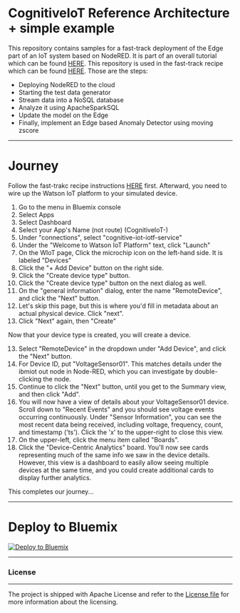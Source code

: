 # CognitiveIoT Reference Architecture + simple example
This repository contains samples for a fast-track deployment of the Edge part of an IoT system based on NodeRED. It is part of an overall tutorial which can be found [HERE](https://ibm.biz/CognitiveIoT). This repository is used in the fast-track recipe which can be found [HERE](https://developer.ibm.com/recipes/tutorials/realtime-anomaly-detection-on-the-iot-edge-using-nodered-and-moving-zscore/). Those are the steps:

* Deploying NodeRED to the cloud
* Starting the test data generator
* Stream data into a NoSQL database
* Analyze it using ApacheSparkSQL
* Update the model on the Edge
* Finally, implement an Edge based Anomaly Detector using moving zscore

---

# Journey

Follow the fast-trakc recipe instructions [HERE](https://developer.ibm.com/recipes/tutorials/realtime-anomaly-detection-on-the-iot-edge-using-nodered-and-moving-zscore/) first. Afterward, you need to wire up the Watson IoT platform to your simulated device.

1) Go to the menu in Bluemix console
2) Select Apps
3) Select Dashboard
4) Select your App's Name (not route) (CognitiveIoT-<timestamp>)
5) Under "connections", select "cognitive-iot-iotf-service"
6) Under the "Welcome to Watson IoT Platform" text, click "Launch"
7) On the WIoT page, Click the microchip icon on the left-hand side. It is labeled "Devices"
8) Click the "+ Add Device" button on the right side.
9) Click the "Create device type" button.
9) Click the "Create device type" button on the next dialog as well.
10) On the "general information" dialog, enter the name "RemoteDevice", and click the "Next" button.
11) Let's skip this page, but this is where you'd fill in metadata about an actual physical device. Click "next".
12) Click "Next" again, then "Create"

Now that your device type is created, you will create a device.

13) Select "RemoteDevice" in the dropdown under "Add Device", and click the "Next" button.
14) For Device ID, put "VoltageSensor01". This matches details under the ibmiot out node in Node-RED, which you can investigate by double-clicking the node.
15) Continue to click the "Next" button, until you get to the Summary view, and then click "Add".
16) You will now have a view of details about your VoltageSensor01 device. Scroll down to "Recent Events" and you should see voltage events occurring continuously. Under "Sensor Information", you can see the most recent data being received, including voltage, frequency, count, and timestamp ('ts'). Click the 'x' to the upper-right to close this view.
17) On the upper-left, click the menu item called "Boards".
18) Click the "Device-Centric Analytics" board. You'll now see cards representing much of the same info we saw in the device details. However, this view is a dashboard to easily allow seeing multiple devices at the same time, and you could create additional cards to display further analytics.

This completes our journey...

----

# Deploy to Bluemix

[![Deploy to Bluemix](https://bluemix.net/deploy/button.png)](https://bluemix.net/deploy?repository=https://github.com/rattboi/CognitiveIoT.git)

----

### License
-----------------------

The project is shipped with Apache License and refer to the [License file](https://github.com/romeokienzler/CognitiveIoT/blob/master/LICENSE) for more information about the licensing.

